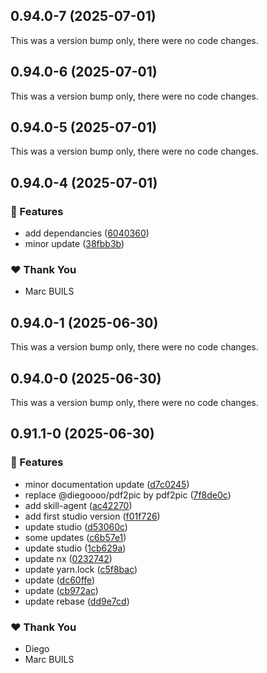 ## 0.94.0-7 (2025-07-01)

This was a version bump only, there were no code changes.

## 0.94.0-6 (2025-07-01)

This was a version bump only, there were no code changes.

## 0.94.0-5 (2025-07-01)

This was a version bump only, there were no code changes.

## 0.94.0-4 (2025-07-01)

### 🚀 Features

- add dependancies ([6040360](https://github.com/digipair/digipair/commit/6040360))
- minor update ([38fbb3b](https://github.com/digipair/digipair/commit/38fbb3b))

### ❤️ Thank You

- Marc BUILS

## 0.94.0-1 (2025-06-30)

This was a version bump only, there were no code changes.

## 0.94.0-0 (2025-06-30)

This was a version bump only, there were no code changes.

## 0.91.1-0 (2025-06-30)

### 🚀 Features

- minor documentation update ([d7c0245](https://github.com/digipair/digipair/commit/d7c0245))
- replace @diegoooo/pdf2pic by pdf2pic ([7f8de0c](https://github.com/digipair/digipair/commit/7f8de0c))
- add skill-agent ([ac42270](https://github.com/digipair/digipair/commit/ac42270))
- add first studio version ([f01f726](https://github.com/digipair/digipair/commit/f01f726))
- update studio ([d53060c](https://github.com/digipair/digipair/commit/d53060c))
- some updates ([c6b57e1](https://github.com/digipair/digipair/commit/c6b57e1))
- update studio ([1cb629a](https://github.com/digipair/digipair/commit/1cb629a))
- update nx ([0232742](https://github.com/digipair/digipair/commit/0232742))
- update yarn.lock ([c5f8bac](https://github.com/digipair/digipair/commit/c5f8bac))
- update ([dc60ffe](https://github.com/digipair/digipair/commit/dc60ffe))
- update ([cb972ac](https://github.com/digipair/digipair/commit/cb972ac))
- update rebase ([dd9e7cd](https://github.com/digipair/digipair/commit/dd9e7cd))

### ❤️ Thank You

- Diego
- Marc BUILS